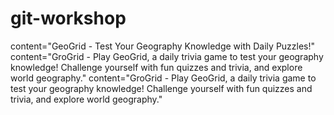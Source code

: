# git-workshop

<meta property="og:image:alt" content="GeoGrid - Test Your Geography Knowledge with Daily Puzzles!">
content="GeoGrid - Test Your Geography Knowledge with Daily Puzzles!"
content="GroGrid - Play GeoGrid, a daily trivia game to test your geography knowledge! Challenge yourself with fun quizzes and trivia, and explore world geography."
content="GroGrid - Play GeoGrid, a daily trivia game to test your geography knowledge! Challenge yourself with fun quizzes and trivia, and explore world geography."